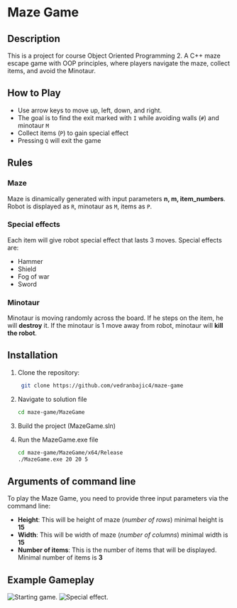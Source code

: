 # Maze Game
## Description
This is a project for course Object Oriented Programming 2. A C++ maze escape game with OOP principles, where players navigate the maze, collect items, and avoid the Minotaur.

## How to Play
- Use arrow keys to move up, left, down, and right.
- The goal is to find the exit marked with `I` while avoiding walls (`#`) and minotaur `M`
- Collect items (`P`) to gain special effect
- Pressing `Q` will exit the game
## Rules
### Maze
Maze is dinamically generated with input parameters **n, m, item_numbers**. Robot is displayed as `R`, minotaur as `M`, items as `P`.

### Special effects 
Each item will give robot special effect that lasts 3 moves. Special effects are:
 - Hammer
 - Shield
 - Fog of war
 - Sword

### Minotaur
Minotaur is moving randomly across the board. If he steps on the item, he will **destroy** it. 
If the minotaur is 1 move away from robot, minotaur will **kill the robot**.

## Installation
1. Clone the repository:
   ```bash
    git clone https://github.com/vedranbajic4/maze-game
    ```
2. Navigate to solution file
    ```bash
    cd maze-game/MazeGame
    ```
3. Build the project (MazeGame.sln)

4. Run the MazeGame.exe file
    ```bash
    cd maze-game/MazeGame/x64/Release
    ./MazeGame.exe 20 20 5
    ```

## Arguments of command line
 To play the Maze Game, you need to provide three input parameters via the command line:
 * **Height**: This will be height of maze (*number of rows*) minimal height is **15**
 * **Width**: This will be width of maze (*number of columns*) minimal width is **15**
 * **Number of items**: This is the number of items that will be displayed. Minimal number of items is **3**

## Example Gameplay
![Starting game.](https://i.imgur.com/OpWZok2.png[/img] "Start of game")
![Special effect.](https://i.imgur.com/bEgDZPt.png[/img] "Fog of war effect")

